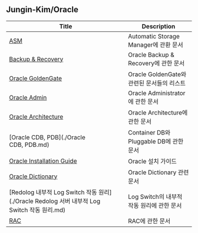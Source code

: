 ## Jungin-Kim/Oracle

| Title                                                        | Description                                |
| ------------------------------------------------------------ | ------------------------------------------ |
| [ASM](./ASM.md)                                              | Automatic Storage Manager에 관환 문서      |
| [Backup & Recovery](./Backup&#160;&&#160;Recovery.md)                  | Oracle Backup & Recovery에 관한 문서       |
| [Oracle GoldenGate](./goldengate/README.md)                  | Oracle GoldenGate와 관련된 문서들의 리스트 |
| [Oracle Admin](./Oracle&#160;Admin.md)                            | Oracle Administrator에 관한 문서           |
| [Oracle Architecture](./Oracle&#160;Architecture.md)              | Oracle Architecture에 관한 문서            |
| [Oracle CDB, PDB](./Oracle CDB,&#160;PDB.md)                      | Container DB와 Pluggable DB에 관한 문서    |
| [Oracle Installation Guide](./Oracle&#160;Database&#160;Installation&#160;Guide.md) | Oracle 설치 가이드                         |
| [Oracle Dictionary](./Oracle&#160;Dictionary.md)                  | Oracle Dictionary 관련 문서                |
| [Redolog 내부적 Log Switch 작동 원리](./Oracle&#160;Redolog&#160;서버 내부적&#160;Log Switch&#160;작동 원리.md) | Log Switch의 내부적 작동 원리에 관한 문서  |
| [RAC](./RAC.md)                                              | RAC에 관한 문서                            |

